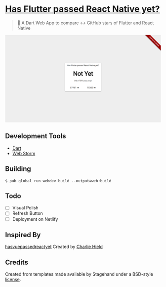 # [Has Flutter passed React Native yet?](https://piedcipher.github.io/hasFlutterPassedReactNativeYet/)

> :dart: A Dart Web App to compare :left_right_arrow: GitHub stars of Flutter and React Native

![Screenshot](screenshot/1.png)

## Development Tools
- [Dart](https://webdev.dartlang.org/tools/sdk#install)
- [Web Storm](https://www.jetbrains.com/webstorm/)

## Building
```
$ pub global run webdev build --output=web:build
```

## Todo
- [ ] Visual Polish
- [ ] Refresh Button
- [ ] Deployment on Netlify

## Inspired By
[hasvuepassedreactyet](https://github.com/stursby/hasvuepassedreactyet) Created by [Charlie Hield](https://github.com/stursby/)

## Credits
Created from templates made available by Stagehand under a BSD-style
[license](https://github.com/dart-lang/stagehand/blob/master/LICENSE).
